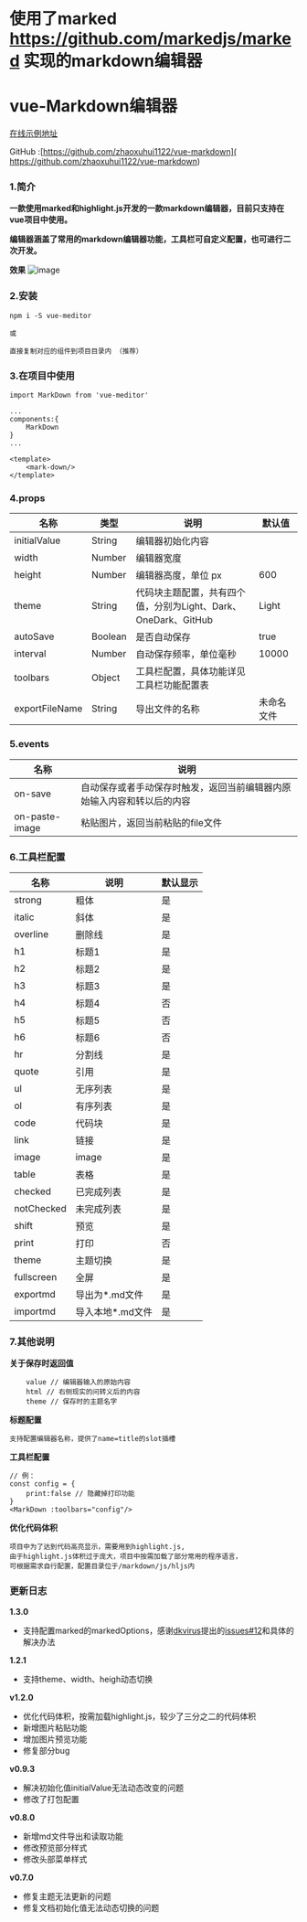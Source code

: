 # 使用了marked https://github.com/markedjs/marked 实现的markdown编辑器
# vue-Markdown编辑器

[在线示例地址](https://zhaoxuhui1122.github.io/vue-markdown/)

GitHub :[https://github.com/zhaoxuhui1122/vue-markdown]( https://github.com/zhaoxuhui1122/vue-markdown)

### 1.简介

**一款使用marked和highlight.js开发的一款markdown编辑器，目前只支持在vue项目中使用。**

**编辑器涵盖了常用的markdown编辑器功能，工具栏可自定义配置，也可进行二次开发。**


**效果**
![image](http://smalleyes.oss-cn-shanghai.aliyuncs.com/WechatIMG586.png)

### 2.安装

```
npm i -S vue-meditor

或

直接复制对应的组件到项目目录内 （推荐）
```

### 3.在项目中使用


```
import MarkDown from 'vue-meditor'

...
components:{
    MarkDown
}
...

<template>
    <mark-down/>
</template>
```

###  4.props

名称 | 类型|说明|默认值
---|---|---|---
initialValue|String|编辑器初始化内容
width|Number|编辑器宽度|
height|Number|编辑器高度，单位 px|600
theme|String|代码块主题配置，共有四个值，分别为Light、Dark、OneDark、GitHub|Light
autoSave|Boolean|是否自动保存|true
interval|Number|自动保存频率，单位毫秒|10000
toolbars|Object|工具栏配置，具体功能详见工具栏功能配置表
exportFileName|String|导出文件的名称|未命名文件

### 5.events

名称 | 说明
---|---
on-save|自动保存或者手动保存时触发，返回当前编辑器内原始输入内容和转以后的内容
on-paste-image|粘贴图片，返回当前粘贴的file文件
### 6.工具栏配置

名称 | 说明 | 默认显示
---|---|---
strong|粗体|是
italic|斜体|是
overline |删除线|是
h1 |标题1|是
h2 |标题2|是
h3 |标题3|是
h4|标题4|否
h5 |标题5|否
h6 |标题6|否
hr |分割线|是
quote|引用|是
ul |无序列表|是
ol|有序列表|是
code |代码块|是
link |链接|是
image|image|是
table |表格|是
checked|已完成列表|是
notChecked |未完成列表|是
shift|预览|是
print |打印|否
theme|主题切换|是
fullscreen |全屏|是
exportmd|导出为*.md文件|是
importmd|导入本地*.md文件|是

### 7.其他说明
**关于保存时返回值**

```
    value // 编辑器输入的原始内容
    html // 右侧现实的问转义后的内容
    theme // 保存时的主题名字
```
**标题配置**

```
支持配置编辑器名称，提供了name=title的slot插槽
```


**工具栏配置**

```
// 例：
const config = {
    print:false // 隐藏掉打印功能
}
<MarkDown :toolbars="config"/>
```
**优化代码体积**


```
项目中为了达到代码高亮显示，需要用到highlight.js,
由于highlight.js体积过于庞大，项目中按需加载了部分常用的程序语言，
可根据需求自行配置，配置目录位于/markdown/js/hljs内
```


### 更新日志
**1.3.0**
- 支持配置marked的markedOptions，感谢[dkvirus](https://github.com/dkvirus)提出的[issues#12](https://github.com/zhaoxuhui1122/vue-markdown/issues/12)和具体的解决办法

**1.2.1**
- 支持theme、width、heigh动态切换

**v1.2.0**
- 优化代码体积，按需加载highlight.js，较少了三分之二的代码体积
- 新增图片粘贴功能
- 增加图片预览功能
- 修复部分bug

**v0.9.3**

- 解决初始化值initialValue无法动态改变的问题
- 修改了打包配置

**v0.8.0**

- 新增md文件导出和读取功能
- 修改预览部分样式
- 修改头部菜单样式

**v0.7.0**

- 修复主题无法更新的问题
- 修复文档初始化值无法动态切换的问题


